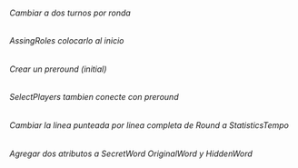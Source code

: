 ###### Cambiar a dos turnos por ronda
###### AssingRoles colocarlo al inicio
###### Crear un preround (initial)
###### SelectPlayers tambien conecte con preround
###### Cambiar la linea punteada por linea completa de Round a StatisticsTempo

###### Agregar dos atributos a SecretWord OriginalWord y HiddenWord